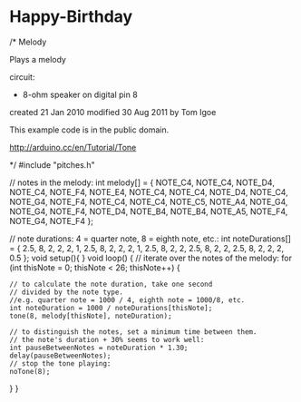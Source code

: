 # Happy-Birthday
/*
  Melody

 Plays a melody

 circuit:
 * 8-ohm speaker on digital pin 8

 created 21 Jan 2010
 modified 30 Aug 2011
 by Tom Igoe

This example code is in the public domain.

 http://arduino.cc/en/Tutorial/Tone

 */
#include "pitches.h"

// notes in the melody:
int melody[] = {
  NOTE_C4, NOTE_C4, NOTE_D4, NOTE_C4, NOTE_F4, NOTE_E4,
  NOTE_C4, NOTE_C4, NOTE_D4, NOTE_C4, NOTE_G4, NOTE_F4,
  NOTE_C4, NOTE_C4, NOTE_C5, NOTE_A4, NOTE_G4, NOTE_G4, NOTE_F4, NOTE_D4,
  NOTE_B4, NOTE_B4, NOTE_A5, NOTE_F4, NOTE_G4, NOTE_F4
};

// note durations: 4 = quarter note, 8 = eighth note, etc.:
int noteDurations[] = {
  2.5, 8, 2, 2, 2, 1,
  2.5, 8, 2, 2, 2, 1,
  2.5, 8, 2, 2, 2.5, 8, 2, 2,
  2.5, 8, 2, 2, 2, 0.5
};
void setup(){
}
void loop() {
  // iterate over the notes of the melody:
  for (int thisNote = 0; thisNote < 26; thisNote++) {

    // to calculate the note duration, take one second
    // divided by the note type.
    //e.g. quarter note = 1000 / 4, eighth note = 1000/8, etc.
    int noteDuration = 1000 / noteDurations[thisNote];
    tone(8, melody[thisNote], noteDuration);

    // to distinguish the notes, set a minimum time between them.
    // the note's duration + 30% seems to work well:
    int pauseBetweenNotes = noteDuration * 1.30;
    delay(pauseBetweenNotes);
    // stop the tone playing:
    noTone(8);
  }
}

